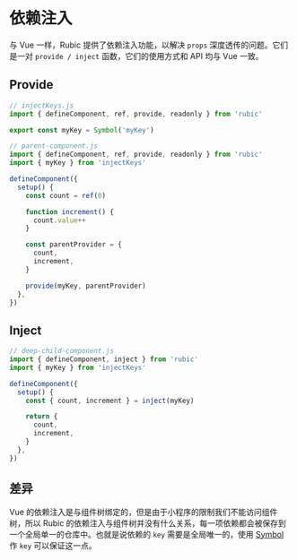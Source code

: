# 依赖注入

与 Vue 一样，Rubic 提供了依赖注入功能，以解决 `props` 深度透传的问题。它们是一对 `provide / inject` 函数，它们的使用方式和 API 均与 Vue 一致。

## Provide

```js
// injectKeys.js
import { defineComponent, ref, provide, readonly } from 'rubic'

export const myKey = Symbol('myKey')
```

```js
// parent-component.js
import { defineComponent, ref, provide, readonly } from 'rubic'
import { myKey } from 'injectKeys'

defineComponent({
  setup() {
    const count = ref(0)

    function increment() {
      count.value++
    }

    const parentProvider = {
      count,
      increment,
    }

    provide(myKey, parentProvider)
  },
})
```

## Inject

```js
// deep-child-component.js
import { defineComponent, inject } from 'rubic'
import { myKey } from 'injectKeys'

defineComponent({
  setup() {
    const { count, increment } = inject(myKey)

    return {
      count,
      increment,
    }
  },
})
```

## 差异

Vue 的依赖注入是与组件树绑定的，但是由于小程序的限制我们不能访问组件树，所以 Rubic 的依赖注入与组件树并没有什么关系，每一项依赖都会被保存到一个全局单一的仓库中。也就是说依赖的 `key` 需要是全局唯一的，使用 [Symbol](https://developer.mozilla.org/zh-CN/docs/Web/JavaScript/Reference/Global_Objects/Symbol) 作 `key` 可以保证这一点。
